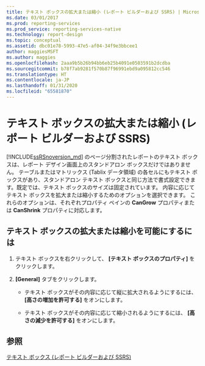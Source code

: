 ```yaml
---
title: テキスト ボックスの拡大または縮小 (レポート ビルダーおよび SSRS) | Microsoft Docs
ms.date: 03/01/2017
ms.prod: reporting-services
ms.prod_service: reporting-services-native
ms.technology: report-design
ms.topic: conceptual
ms.assetid: dbc01e78-5993-47e5-af04-34f9e3bbcee1
author: maggiesMSFT
ms.author: maggies
ms.openlocfilehash: 2aaa9b5b26b94bb6eb25b4091e0503591b2dcdba
ms.sourcegitcommit: b78f7ab9281f570b87f96991ebd9a095812cc546
ms.translationtype: HT
ms.contentlocale: ja-JP
ms.lasthandoff: 01/31/2020
ms.locfileid: "65581870"
---
```

# <a name="allow-a-text-box-to-grow-or-shrink-report-builder-and-ssrs"></a>テキスト ボックスの拡大または縮小 (レポート ビルダーおよび SSRS)
  [!INCLUDE[ssRSnoversion_md](../../includes/ssrsnoversion-md.md)] のページ分割されたレポートのテキスト ボックスは、レポート デザイン画面上のスタンドアロン ボックスだけではありません。 テーブルまたはマトリックス (Tablix データ領域) の各セルにもテキスト ボックスがあり、スタンドアロン テキスト ボックスと同じ方法で書式設定できます。既定では、テキスト ボックスのサイズは固定されています。 内容に応じてテキスト ボックスを拡大または縮小するためのオプションを選択できます。 これらのオプションは、それぞれプロパティ ペインの **CanGrow** プロパティまたは **CanShrink** プロパティに対応します。  
  
## <a name="to-allow-a-text-box-to-grow-or-shrink"></a>テキスト ボックスの拡大または縮小を可能にするには  
  
1.  テキスト ボックスを右クリックして、 **[テキスト ボックスのプロパティ]** をクリックします。  
  
2.  **[General]** タブをクリックします。  
  
    -   テキスト ボックスがその内容に応じて縦に拡大されるようにするには、 **[高さの増加を許可する]** をオンにします。  
  
    -   テキスト ボックスがその内容に応じて縮小されるようにするには、 **[高さの減少を許可する]** をオンにします。  
  
## <a name="see-also"></a>参照  
 [テキスト ボックス (レポート ビルダーおよび SSRS)](../../reporting-services/report-design/text-boxes-report-builder-and-ssrs.md)  
  
  
